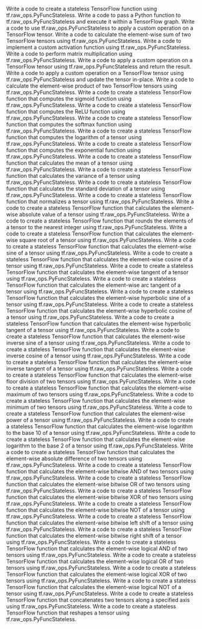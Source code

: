 Write a code to create a stateless TensorFlow function using tf.raw_ops.PyFuncStateless.
Write a code to pass a Python function to tf.raw_ops.PyFuncStateless and execute it within a TensorFlow graph.
Write a code to use tf.raw_ops.PyFuncStateless to apply a custom operation on a TensorFlow tensor.
Write a code to calculate the element-wise sum of two TensorFlow tensors using tf.raw_ops.PyFuncStateless.
Write a code to implement a custom activation function using tf.raw_ops.PyFuncStateless.
Write a code to perform matrix multiplication using tf.raw_ops.PyFuncStateless.
Write a code to apply a custom operation on a TensorFlow tensor using tf.raw_ops.PyFuncStateless and return the result.
Write a code to apply a custom operation on a TensorFlow tensor using tf.raw_ops.PyFuncStateless and update the tensor in-place.
Write a code to calculate the element-wise product of two TensorFlow tensors using tf.raw_ops.PyFuncStateless.
Write a code to create a stateless TensorFlow function that computes the sigmoid function using tf.raw_ops.PyFuncStateless.
Write a code to create a stateless TensorFlow function that computes the ReLU function using tf.raw_ops.PyFuncStateless.
Write a code to create a stateless TensorFlow function that computes the softmax function using tf.raw_ops.PyFuncStateless.
Write a code to create a stateless TensorFlow function that computes the logarithm of a tensor using tf.raw_ops.PyFuncStateless.
Write a code to create a stateless TensorFlow function that computes the exponential function using tf.raw_ops.PyFuncStateless.
Write a code to create a stateless TensorFlow function that calculates the mean of a tensor using tf.raw_ops.PyFuncStateless.
Write a code to create a stateless TensorFlow function that calculates the variance of a tensor using tf.raw_ops.PyFuncStateless.
Write a code to create a stateless TensorFlow function that calculates the standard deviation of a tensor using tf.raw_ops.PyFuncStateless.
Write a code to create a stateless TensorFlow function that normalizes a tensor using tf.raw_ops.PyFuncStateless.
Write a code to create a stateless TensorFlow function that calculates the element-wise absolute value of a tensor using tf.raw_ops.PyFuncStateless.
Write a code to create a stateless TensorFlow function that rounds the elements of a tensor to the nearest integer using tf.raw_ops.PyFuncStateless.
Write a code to create a stateless TensorFlow function that calculates the element-wise square root of a tensor using tf.raw_ops.PyFuncStateless.
Write a code to create a stateless TensorFlow function that calculates the element-wise sine of a tensor using tf.raw_ops.PyFuncStateless.
Write a code to create a stateless TensorFlow function that calculates the element-wise cosine of a tensor using tf.raw_ops.PyFuncStateless.
Write a code to create a stateless TensorFlow function that calculates the element-wise tangent of a tensor using tf.raw_ops.PyFuncStateless.
Write a code to create a stateless TensorFlow function that calculates the element-wise arc tangent of a tensor using tf.raw_ops.PyFuncStateless.
Write a code to create a stateless TensorFlow function that calculates the element-wise hyperbolic sine of a tensor using tf.raw_ops.PyFuncStateless.
Write a code to create a stateless TensorFlow function that calculates the element-wise hyperbolic cosine of a tensor using tf.raw_ops.PyFuncStateless.
Write a code to create a stateless TensorFlow function that calculates the element-wise hyperbolic tangent of a tensor using tf.raw_ops.PyFuncStateless.
Write a code to create a stateless TensorFlow function that calculates the element-wise inverse sine of a tensor using tf.raw_ops.PyFuncStateless.
Write a code to create a stateless TensorFlow function that calculates the element-wise inverse cosine of a tensor using tf.raw_ops.PyFuncStateless.
Write a code to create a stateless TensorFlow function that calculates the element-wise inverse tangent of a tensor using tf.raw_ops.PyFuncStateless.
Write a code to create a stateless TensorFlow function that calculates the element-wise floor division of two tensors using tf.raw_ops.PyFuncStateless.
Write a code to create a stateless TensorFlow function that calculates the element-wise maximum of two tensors using tf.raw_ops.PyFuncStateless.
Write a code to create a stateless TensorFlow function that calculates the element-wise minimum of two tensors using tf.raw_ops.PyFuncStateless.
Write a code to create a stateless TensorFlow function that calculates the element-wise power of a tensor using tf.raw_ops.PyFuncStateless.
Write a code to create a stateless TensorFlow function that calculates the element-wise logarithm to the base 10 of a tensor using tf.raw_ops.PyFuncStateless.
Write a code to create a stateless TensorFlow function that calculates the element-wise logarithm to the base 2 of a tensor using tf.raw_ops.PyFuncStateless.
Write a code to create a stateless TensorFlow function that calculates the element-wise absolute difference of two tensors using tf.raw_ops.PyFuncStateless.
Write a code to create a stateless TensorFlow function that calculates the element-wise bitwise AND of two tensors using tf.raw_ops.PyFuncStateless.
Write a code to create a stateless TensorFlow function that calculates the element-wise bitwise OR of two tensors using tf.raw_ops.PyFuncStateless.
Write a code to create a stateless TensorFlow function that calculates the element-wise bitwise XOR of two tensors using tf.raw_ops.PyFuncStateless.
Write a code to create a stateless TensorFlow function that calculates the element-wise bitwise NOT of a tensor using tf.raw_ops.PyFuncStateless.
Write a code to create a stateless TensorFlow function that calculates the element-wise bitwise left shift of a tensor using tf.raw_ops.PyFuncStateless.
Write a code to create a stateless TensorFlow function that calculates the element-wise bitwise right shift of a tensor using tf.raw_ops.PyFuncStateless.
Write a code to create a stateless TensorFlow function that calculates the element-wise logical AND of two tensors using tf.raw_ops.PyFuncStateless.
Write a code to create a stateless TensorFlow function that calculates the element-wise logical OR of two tensors using tf.raw_ops.PyFuncStateless.
Write a code to create a stateless TensorFlow function that calculates the element-wise logical XOR of two tensors using tf.raw_ops.PyFuncStateless.
Write a code to create a stateless TensorFlow function that calculates the element-wise logical NOT of a tensor using tf.raw_ops.PyFuncStateless.
Write a code to create a stateless TensorFlow function that concatenates two tensors along a specified axis using tf.raw_ops.PyFuncStateless.
Write a code to create a stateless TensorFlow function that reshapes a tensor using tf.raw_ops.PyFuncStateless.